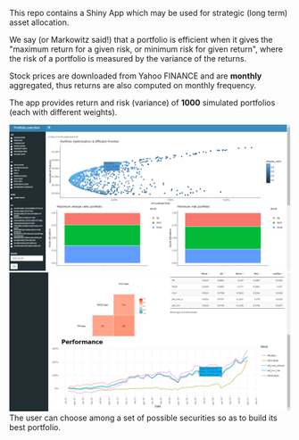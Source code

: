 This repo contains a Shiny App which may be used for strategic (long term) asset allocation.

We say (or Markowitz said!) that a portfolio is efficient when it gives the "maximum return for a given risk, or minimum risk for given return", where the risk of a portfolio is measured by the variance of the returns. 

Stock prices are downloaded from Yahoo FINANCE and are **monthly** aggregated,  thus returns are also computed on monthly frequency.

The app provides return and risk (variance) of **1000** simulated portfolios (each with different weights). 

![example.png](https://github.com/rena95/portfolio_selection/blob/main/example_1.png?raw=trues)
![example.png](https://github.com/rena95/portfolio_selection/blob/main/example_2.png?raw=trues)
The user can choose among a set of possible securities so as to build its best portfolio.


